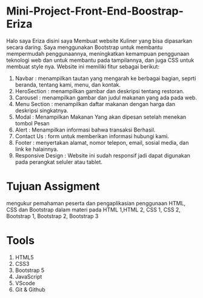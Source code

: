 ﻿# Mini-Project-Front-End-Boostrap-Eriza
Halo saya Eriza disini saya Membuat website Kuliner yang bisa dipasarkan secara daring.
Saya menggunakan Bootstrap untuk membantu mempermudah penggunaannya, meningkatkan kemampuan penggunaan teknologi web dan untuk membantu pada tampilannya, dan juga CSS untuk membuat style nya.
Website ini memiliki fitur sebagai berikut:
1. Navbar : menampilkan tautan yang mengarah ke berbagai bagian, seprti beranda, tentang kami, menu,
dan kontak.
2. HeroSection : menampilkan gambar dan deskripsi tentang restoran.
3. Carousel : menampilkan gambar dan judul makanan yang ada pada web.
4. Menu Section : menampilkan daftar makanan dengan harga dan deskripsi singkatnya.
5. Modal : Menampilkan Makanan Yang akan dipesan setelah menekan tombol Pesan
6. Alert : Menampilkan informasi bahwa transaksi Berhasil.
5. Contact Us : form untuk memberikan informasi hubungi kami.
6. Footer : menyertakan alamat, nomor telepon, email, sosial media, dan link ke halainnya.
7. Responsive Design : Website ini sudah responsif jadi dapat digunakan pada perangkat seluler atau tablet.
# Tujuan Assigment 
mengukur pemahaman peserta dan pengaplikasian penggunaan HTML, CSS dan Bootstrap dalam materi pada HTML 1,HTML 2, CSS 1, CSS 2, Bootstrap 1, Bootstrap 2, Bootstrap 3
# Tools
1. HTML5
2. CSS3
3. Bootstrap 5
4. JavaScript
5. VScode
6. Git & Github